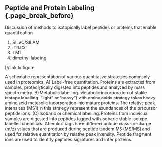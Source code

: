 ## Peptide and Protein Labeling {.page_break_before}

Discussion of methods to isotopically label peptides or proteins that enable quantification

1. SILAC/SILAM
2. iTRAQ
3. TMT
4. dimethyl labeling


[!/link to figure

A schematic representation of various quantitative strategies commonly used in proteomics. A) Label-free quantitation. Proteins are extracted from samples, proteolytically digested into peptides and analyzed by mass spectrometry. B) Metabolic labelling. Metabolic incorporation of stable isotope labelling (“light” or “heavy”) with amino acids strategy takes heavy amino acid metabolic incorporation into mature proteins. The relative peak intensities (MS1) in this strategy represent the abundances of the precursor peptide ions. (C) Isobaric or chemical labelling. Proteins from individual samples are digested into peptides tagged with isobaric stable isotope labelled chemicals. Chemical tags have different unique mass-to-charge (m/z) values that are produced during peptide tandem MS (MS/MS) and used for relative quantitation by relative peak intensity. Peptide fragment ions are used to identify peptides signatures and infer proteins.


<!-- TODO: we need to add this thing test adding -->
